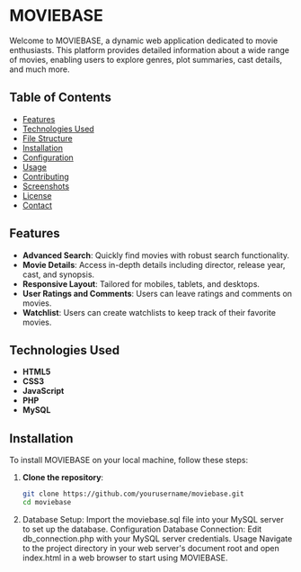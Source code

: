 # MOVIEBASE

Welcome to MOVIEBASE, a dynamic web application dedicated to movie enthusiasts. This platform provides detailed information about a wide range of movies, enabling users to explore genres, plot summaries, cast details, and much more.

## Table of Contents

- [Features](#features)
- [Technologies Used](#technologies-used)
- [File Structure](#file-structure)
- [Installation](#installation)
- [Configuration](#configuration)
- [Usage](#usage)
- [Contributing](#contributing)
- [Screenshots](#screenshots)
- [License](#license)
- [Contact](#contact)

## Features

- **Advanced Search**: Quickly find movies with robust search functionality.
- **Movie Details**: Access in-depth details including director, release year, cast, and synopsis.
- **Responsive Layout**: Tailored for mobiles, tablets, and desktops.
- **User Ratings and Comments**: Users can leave ratings and comments on movies.
- **Watchlist**: Users can create watchlists to keep track of their favorite movies.

## Technologies Used

- **HTML5**
- **CSS3**
- **JavaScript**
- **PHP**
- **MySQL**



## Installation

To install MOVIEBASE on your local machine, follow these steps:

1. **Clone the repository**:
   ```sh
   git clone https://github.com/yourusername/moviebase.git
   cd moviebase
2. Database Setup:
Import the moviebase.sql file into your MySQL server to set up the database.
Configuration
Database Connection:
Edit db_connection.php with your MySQL server credentials.
Usage
Navigate to the project directory in your web server's document root and open index.html in a web browser to start using MOVIEBASE.
